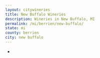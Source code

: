 ```yaml
---
layout: citywineries
title: New Buffalo Wineries
description: Wineries in New Buffalo, MI
permalink: /mi/berrien/new-buffalo/
state: mi
county: berrien
city: new buffalo
---
```

-
